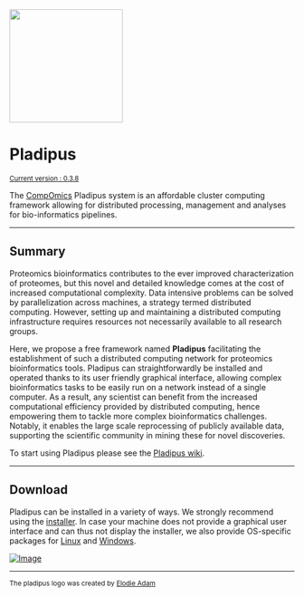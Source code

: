 
<img src="https://raw.githubusercontent.com/wiki/compomics/pladipus/pladipus_logo.jpg" width="200">

# Pladipus 

<sub><a href="https://github.com/compomics/pladipus/wiki/6.-Updates" target="blank">Current version : 0.3.8</a></sub>

The [CompOmics](http://www.compomics.com) Pladipus system is an affordable cluster computing framework allowing for distributed processing, management and analyses for bio-informatics pipelines.

----

## Summary

Proteomics bioinformatics contributes to the ever improved characterization of proteomes, but this novel and detailed knowledge comes at the cost of increased computational complexity. Data intensive problems can be solved by parallelization across machines, a strategy termed distributed computing. However, setting up and maintaining a distributed computing infrastructure requires resources not necessarily available to all research groups.

Here, we propose a free framework named **Pladipus** facilitating the establishment of such a distributed computing network for proteomics bioinformatics tools. Pladipus can straightforwardly be installed and operated thanks to its user friendly graphical interface, allowing complex bioinformatics tasks to be easily run on a network instead of a single computer. As a result, any scientist can benefit from the increased computational efficiency provided by distributed computing, hence empowering them to tackle more complex bioinformatics challenges. Notably, it enables the large scale reprocessing of publicly available data, supporting the scientific community in mining these for novel discoveries.

To start using Pladipus please see the [Pladipus wiki](https://github.com/compomics/pladipus/wiki).

----


## Download

Pladipus can be installed in a variety of ways. We strongly recommend using the [installer](http://genesis.ugent.be/pladipus/download/Pladipus-installer-0.3.8.jar). 
In case your machine does not provide a graphical user interface and can thus not display the installer, we also provide OS-specific packages for [Linux](http://genesis.ugent.be/pladipus/download/pladipus-linux.zip) and [Windows](http://genesis.ugent.be/pladipus/download/pladipus-windows.zip). 

[ ![Image](https://raw.githubusercontent.com/wiki/compomics/pladipus/Download_Installer_Button.png)](http://genesis.ugent.be/pladipus/download/Pladipus-installer-0.3.8.jar)

----

<sub>The pladipus logo was created by [Elodie Adam](https://www.linkedin.com/pub/elodie-adam/61/290/871)</sub>